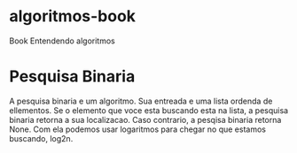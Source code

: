 # algoritmos-book
Book Entendendo algoritmos

# Pesquisa Binaria
A pesquisa binaria e um algoritmo. Sua entreada e uma lista ordenda
de ellementos. Se o elemento que voce esta buscando esta na lista, a pesquisa
binaria retorna a sua localizacao. Caso contrario, a pesqisa binaria retorna None.
Com ela podemos usar logaritmos para chegar no que estamos buscando, log2n.